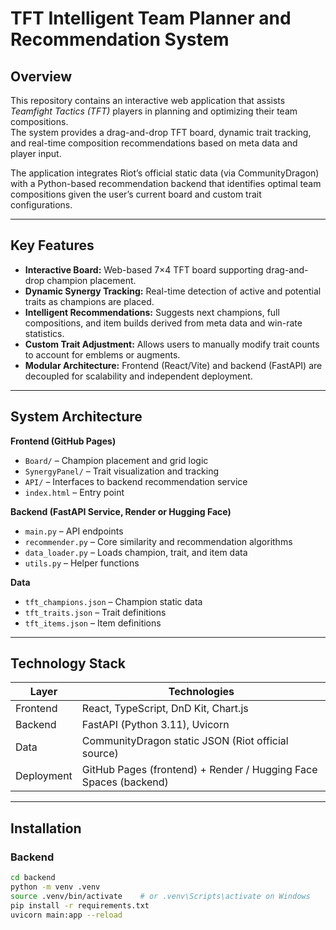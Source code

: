 # TFT Intelligent Team Planner and Recommendation System

## Overview
This repository contains an interactive web application that assists *Teamfight Tactics (TFT)* players in planning and optimizing their team compositions.  
The system provides a drag-and-drop TFT board, dynamic trait tracking, and real-time composition recommendations based on meta data and player input.

The application integrates Riot’s official static data (via CommunityDragon) with a Python-based recommendation backend that identifies optimal team compositions given the user’s current board and custom trait configurations.

---

## Key Features
- **Interactive Board:** Web-based 7×4 TFT board supporting drag-and-drop champion placement.  
- **Dynamic Synergy Tracking:** Real-time detection of active and potential traits as champions are placed.  
- **Intelligent Recommendations:** Suggests next champions, full compositions, and item builds derived from meta data and win-rate statistics.  
- **Custom Trait Adjustment:** Allows users to manually modify trait counts to account for emblems or augments.  
- **Modular Architecture:** Frontend (React/Vite) and backend (FastAPI) are decoupled for scalability and independent deployment.

---

## System Architecture

**Frontend (GitHub Pages)**  
- `Board/` – Champion placement and grid logic  
- `SynergyPanel/` – Trait visualization and tracking  
- `API/` – Interfaces to backend recommendation service  
- `index.html` – Entry point  

**Backend (FastAPI Service, Render or Hugging Face)**  
- `main.py` – API endpoints  
- `recommender.py` – Core similarity and recommendation algorithms  
- `data_loader.py` – Loads champion, trait, and item data  
- `utils.py` – Helper functions  

**Data**  
- `tft_champions.json` – Champion static data  
- `tft_traits.json` – Trait definitions  
- `tft_items.json` – Item definitions  

---

## Technology Stack

| Layer | Technologies |
|-------|--------------|
| Frontend | React, TypeScript, DnD Kit, Chart.js |
| Backend | FastAPI (Python 3.11), Uvicorn |
| Data | CommunityDragon static JSON (Riot official source) |
| Deployment | GitHub Pages (frontend) + Render / Hugging Face Spaces (backend) |

---

## Installation

### Backend
```bash
cd backend
python -m venv .venv
source .venv/bin/activate    # or .venv\Scripts\activate on Windows
pip install -r requirements.txt
uvicorn main:app --reload
